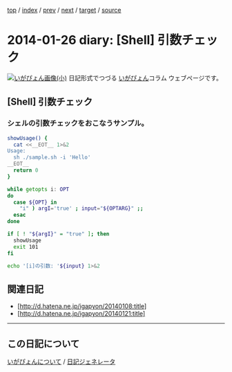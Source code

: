 [top](https://igapyon.github.io/diary/) 
 / [index](https://igapyon.github.io/diary/2014/index.html) 
 / [prev](https://igapyon.github.io/diary/2014/ig140125.html) 
 / [next](https://igapyon.github.io/diary/2014/ig140128.html) 
 / [target](https://igapyon.github.io/diary/2014/ig140126.html) 
 / [source](https://github.com/igapyon/diary/blob/gh-pages/2014/ig140126.html.src.md) 

2014-01-26 diary: [Shell] 引数チェック
=====================================================================================================
[![いがぴょん画像(小)](https://igapyon.github.io/diary/images/iga200306s.jpg "いがぴょん")](https://igapyon.github.io/diary/memo/memoigapyon.html) 日記形式でつづる [いがぴょん](https://igapyon.github.io/diary/memo/memoigapyon.html)コラム ウェブページです。

## [Shell] 引数チェック

### シェルの引数チェックをおこなうサンプル。


```sh
showUsage() {
  cat <<__EOT__ 1>&2
Usage:
  sh ./sample.sh -i 'Hello'
__EOT__
  return 0
}

while getopts i: OPT
do
  case ${OPT} in
    "i" ) argI='true' ; input="${OPTARG}" ;;
  esac
done

if [ ! "${argI}" = "true" ]; then
  showUsage
  exit 101
fi

echo '[i]の引数: '${input} 1>&2
```



## 関連日記


* [http://d.hatena.ne.jp/igapyon/20140108:title]
* [http://d.hatena.ne.jp/igapyon/20140121:title]



----------------------------------------------------------------------------------------------------

## この日記について
[いがぴょんについて](https://igapyon.github.io/diary/memo/memoigapyon.html) / [日記ジェネレータ](https://github.com/igapyon/igapyonv3)
